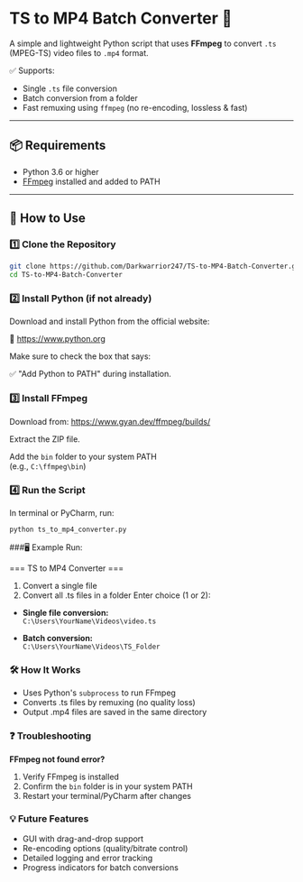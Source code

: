 # TS to MP4 Batch Converter 🎥

A simple and lightweight Python script that uses **FFmpeg** to convert `.ts` (MPEG-TS) video files to `.mp4` format.

✅ Supports:
- Single `.ts` file conversion
- Batch conversion from a folder
- Fast remuxing using `ffmpeg` (no re-encoding, lossless & fast)

---

## 📦 Requirements

- Python 3.6 or higher
- [FFmpeg](https://ffmpeg.org/download.html) installed and added to PATH

---

## 🚀 How to Use

### 1️⃣ Clone the Repository
```bash
git clone https://github.com/Darkwarrior247/TS-to-MP4-Batch-Converter.git
cd TS-to-MP4-Batch-Converter
```
### 2️⃣ Install Python (if not already)

Download and install Python from the official website:

🔗 https://www.python.org

Make sure to check the box that says:

✅ "Add Python to PATH" during installation.

### 3️⃣ Install FFmpeg

Download from: https://www.gyan.dev/ffmpeg/builds/

Extract the ZIP file.

Add the `bin` folder to your system PATH  
(e.g., `C:\ffmpeg\bin`)

### 4️⃣ Run the Script

In terminal or PyCharm, run:

```bash
python ts_to_mp4_converter.py
```

###🖥️ Example Run:

=== TS to MP4 Converter ===
1. Convert a single file
2. Convert all .ts files in a folder
Enter choice (1 or 2):


- **Single file conversion:**  
  `C:\Users\YourName\Videos\video.ts`

- **Batch conversion:**  
  `C:\Users\YourName\Videos\TS_Folder`

### 🛠 How It Works
- Uses Python's `subprocess` to run FFmpeg
- Converts .ts files by remuxing (no quality loss)
- Output .mp4 files are saved in the same directory

### ❓ Troubleshooting
**FFmpeg not found error?**
1. Verify FFmpeg is installed
2. Confirm the `bin` folder is in your system PATH
3. Restart your terminal/PyCharm after changes

### 💡 Future Features
- GUI with drag-and-drop support
- Re-encoding options (quality/bitrate control)
- Detailed logging and error tracking
- Progress indicators for batch conversions
